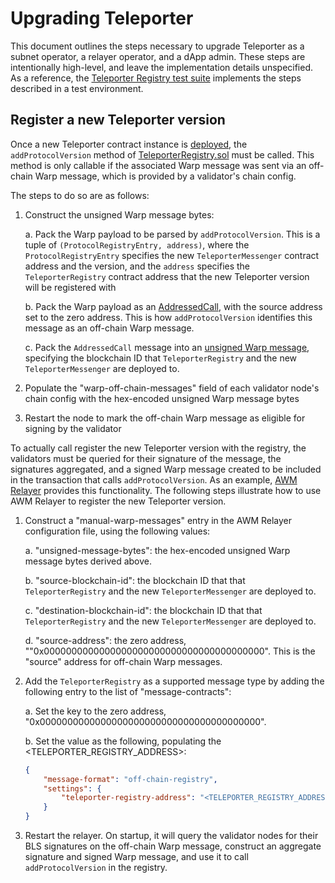 # Upgrading Teleporter 

This document outlines the steps necessary to upgrade Teleporter as a subnet operator, a relayer operator, and a dApp admin. These steps are intentionally high-level, and leave the implementation details unspecified. As a reference, the [Teleporter Registry test suite](../../../../tests/flows/teleporter_registry.go) implements the steps described in a test environment.

## Register a new Teleporter version

Once a new Teleporter contract instance is [deployed](../../../../utils/contract-deployment/README.md), the `addProtocolVersion` method of [TeleporterRegistry.sol](./TeleporterRegistry.sol) must be called. This method is only callable if the associated Warp message was sent via an off-chain Warp message, which is provided by a validator's chain config.

The steps to do so are as follows:

1. Construct the unsigned Warp message bytes:

    a. Pack the Warp payload to be parsed by `addProtocolVersion`. This is a tuple of `(ProtocolRegistryEntry, address)`, where the `ProtocolRegistryEntry` specifies the new `TeleporterMessenger` contract address and the version, and the `address` specifies the `TeleporterRegistry` contract address that the new Teleporter version will be registered with

    b. Pack the Warp payload as an [AddressedCall](https://github.com/ava-labs/avalanchego/blob/v1.11.0-fuji/vms/platformvm/warp/payload/addressed_call.go#L15), with the source address set to the zero address. This is how `addProtocolVersion` identifies this message as an off-chain Warp message.
    
    c. Pack the `AddressedCall` message into an [unsigned Warp message](https://github.com/ava-labs/avalanchego/blob/v1.11.0-fuji/vms/platformvm/warp/unsigned_message.go#L14), specifying the blockchain ID that `TeleporterRegistry` and the new `TeleporterMessenger` are deployed to.

2. Populate the "warp-off-chain-messages" field of each validator node's chain config with the hex-encoded unsigned Warp message bytes

3. Restart the node to mark the off-chain Warp message as eligible for signing by the validator

To actually call register the new Teleporter version with the registry, the validators must be queried for their signature of the message, the signatures aggregated, and a signed Warp message created to be included in the transaction that calls `addProtocolVersion`. As an example, [AWM Relayer](https://github.com/ava-labs/awm-relayer) provides this functionality. The following steps illustrate how to use AWM Relayer to register the new Teleporter version.

1. Construct a "manual-warp-messages" entry in the AWM Relayer configuration file, using the following values:

    a. "unsigned-message-bytes": the hex-encoded unsigned Warp message bytes derived above.

    b. "source-blockchain-id": the blockchain ID that that `TeleporterRegistry` and the new `TeleporterMessenger` are deployed to.

    c. "destination-blockchain-id": the blockchain ID that that `TeleporterRegistry` and the new `TeleporterMessenger` are deployed to.

    d. "source-address": the zero address, ""0x0000000000000000000000000000000000000000". This is the "source" address for off-chain Warp messages.

2. Add the `TeleporterRegistry` as a supported message type by adding the following entry to the list of "message-contracts":

    a. Set the key to the zero address, "0x0000000000000000000000000000000000000000".
    
    b. Set the value as the following, populating the <TELEPORTER_REGISTRY_ADDRESS>:
    ```json
    {
        "message-format": "off-chain-registry",
        "settings": {
            "teleporter-registry-address": "<TELEPORTER_REGISTRY_ADDRESS>"
        }
    }
    ```

3. Restart the relayer. On startup, it will query the validator nodes for their BLS signatures on the off-chain Warp message, construct an aggregate signature and signed Warp message, and use it to call `addProtocolVersion` in the registry.
